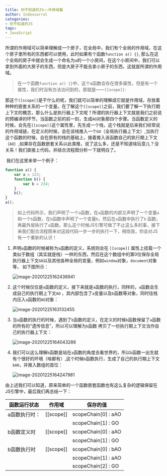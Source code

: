 ```yaml
---
title: 你不知道的JS——作用域篇
author: Indexsarrol
categories: 
- 你不知道的JS
tags:
- JavaScript
---
```


​		所谓的作用域可以简单理解成一个房子，在全局中，我们有个全局的作用域，在这个房子里所有的东西都可以使用，此时如果有个函数`function a() {}`, 那么在这个全局的房子中就会生成一个命名为`a`的一个小房间，在这个小房间中，我们可以拿到外面的大房子的东西，但是大房子不能去拿小房子的东西，这就是所谓的作用域。

> ​		在一个函数`function a() {}`中，这个a函数会存在很多属性，但是有一个属性，我们时没有办法访问到的，那就是——`[[scope]]`:
>
<!-- more -->

​		那这个`[[scope]]`是干什么的呢，我们就可以简单的理解成它就是作用域，存放着种种的嵌套关系的一个变量。在了解这个`[[scope]]`之前，我们要了解一下执行期上下文的概念，那么什么是执行器上下文呢？所谓的执行器上下文就是我们之前说的预编译的环节，当函数之前的前一刻，生成`AO`对象那四个步骤。当函数定义的时候，会先在`[[scope]]`这个属性里，先生成一个栈，这个栈就是后来我们经常说的作用域链，在定义的时候，会在该栈推入一个`GO`（全局执行器上下文）,当执行这个函数的时候，会在原有的栈的基础上，接着推入该函数自己的执行期上下文（`AO`）,如果存在函数嵌套关系以此类推，说了这么多，还是不知道啥玩意儿？没关系！我们直接上代码，并结合流程图分析一下就明白了。

​		我们在这里来举一个例子：

```js
function a() {
    var a = 123;
    function b() {
        var b = 234;    
    }
    b();
}
a();
```

>如上代码所示，我们声明了一个`a`函数，在`a`函数的内部又声明了一个变量`a`和一个`b`函数，在`b`函数中声明了一个变量`b`，然后在`a`函数中执行了`b` 函数，再最外层执行了`a`函数。那么这个时候JS引擎可做了不止这么多的事，接下来我们配合流程图来对这段代码一步一步的执行一下，相信我，你会对JS有一个重新的认识！

1. 声明`a`函数的时候被称为`a`函数的定义，系统则会在 `[[scope]]` 属性上挂载一个类似于数组（其实就是栈）一样的东西，然后在这个数组中的第0位保存全局执行器上下文`GO`以及其他各种全局的变量，例如`window`对象，`document`对象等， 如下图所示：

   ![image-20201225162436941](https://cdn.jsdelivr.net/gh/Indexsarrol/image/blogs/a-Defined.png)

2. 这个时候仅仅是`a`函数的定义，接下来就是`a`函数的执行，同样的，`a`函数会生成自己的执行期上下文`AO` ，其内部包含了`a`变量以及`b`函数等对象，同时往栈内压入`a`函数的`AO`对象：

   ![image-20201225163132455](https://cdn.jsdelivr.net/gh/Indexsarrol/image/blogs/a-Run.png)

3. 当`a`函数的执行的时候，遇到了`b`函数的定义，在定义的时候`b`函数保留了`a`函数的所有的“遗传信息”，所以可以理解为`b`函数 拷贝了一份执行期上下文当作自己的执行器上下文：

   ![image-20201225164043286](https://cdn.jsdelivr.net/gh/Indexsarrol/image/blogs/b-Defined.png)

4. 我们可以这么理解`b`函数是站在`a`函数的角度去看世界的，所以`b`函数一出生就有个很好的环境（啥都有）,这个时候`b`函数执行，生成了自己的执行期上下文`bAO`，并推入数组的首位：

   ![image-20201225164247981](https://cdn.jsdelivr.net/gh/Indexsarrol/image/blogs/b-Run.png)

由上述我们可以知道，原来简单的一个函数嵌套函数也有这么复杂的逻辑保留在JS引擎中，最后我们再总结一下：

| 函数运行状态  | 作用域    | 保存的值            |
| ------------- | --------- | ------------------- |
| a函数执行时： | [[scope]] | scopeChain[0] : aAO |
|               |           | scopeChain[1] : GO  |
| b函数定义时   | [[scope]] | scopeChain[0] : aAO |
|               |           | scopeChain[1] : GO  |
| b函数执行时   | [[scope]] | scopeChain[0] : bAO |
|               |           | scopeChain[1] : aAO |
|               |           | scopeChain[2] : GO  |

